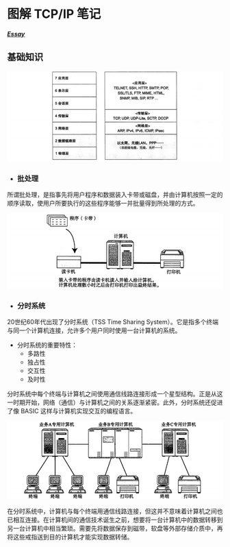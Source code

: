 # 图解 TCP/IP 笔记

##### [Essay](https://dixinl.github.io/Essay/)

## 基础知识

![1566206356050](images/1566206356050.png)

+ ### 批处理

所谓批处理，是指事先将用户程序和数据装入卡带或磁盘，并由计算机按照一定的顺序读取，使用户所要执行的这些程序能够一并批量得到所处理的方式。

![1566416295273](images/1566416295273.png)

- ### 分时系统

20世纪60年代出现了分时系统（TSS Time Sharing System）。它是指多个终端与同一个计算机连接，允许多个用户同时使用一台计算机的系统。

- 分时系统的重要特性：
  - 多路性
  - 独占性
  - 交互性
  - 及时性

分时系统中每个终端与计算机之间使用通信线路连接形成一个星型结构。正是从这一时期开始，网络（通信）与计算机之间的关系逐渐紧密。此外，分时系统还促进了像 BASIC 这样与计算机实现交互的编程语言。

![1566417745750](images/1566417745750.png)

在分时系统中，计算机与每个终端用通信线路连接，但这并不意味着计算机之间也已相互连接。在计算机间的通信技术诞生之前，想要将一台计算机中的数据转移到另一台计算机中相当繁琐。需要先将数据保存到磁带，软盘等外部存储介质中，再将这些戒指送到目的计算机才能实现数据转储。


